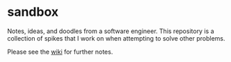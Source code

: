 sandbox
=======

Notes, ideas, and doodles from a software engineer. This repository is a
collection of spikes that I work on when attempting to solve other
problems.

Please see the [wiki](https://github.com/jschairb/sandbox/wiki) for further
notes.
